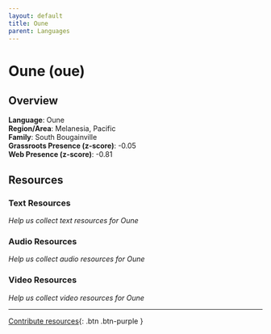 ```yaml
---
layout: default
title: Oune
parent: Languages
---
```


# Oune (oue)

## Overview

**Language**: Oune  
**Region/Area**: Melanesia, Pacific  
**Family**: South Bougainville  
**Grassroots Presence (z-score)**: -0.05  
**Web Presence (z-score)**: -0.81  

## Resources

### Text Resources
*Help us collect text resources for Oune*

### Audio Resources
*Help us collect audio resources for Oune*

### Video Resources
*Help us collect video resources for Oune*

---

[Contribute resources](https://forms.office.com/e/1SfLJx3u1r){: .btn .btn-purple }
